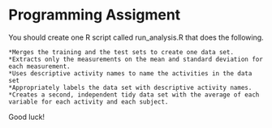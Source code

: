 # Programming Assigment

You should create one R script called run_analysis.R that does the following. 

	*Merges the training and the test sets to create one data set.
	*Extracts only the measurements on the mean and standard deviation for each measurement. 
	*Uses descriptive activity names to name the activities in the data set
	*Appropriately labels the data set with descriptive activity names. 
	*Creates a second, independent tidy data set with the average of each variable for each activity and each subject. 

Good luck!